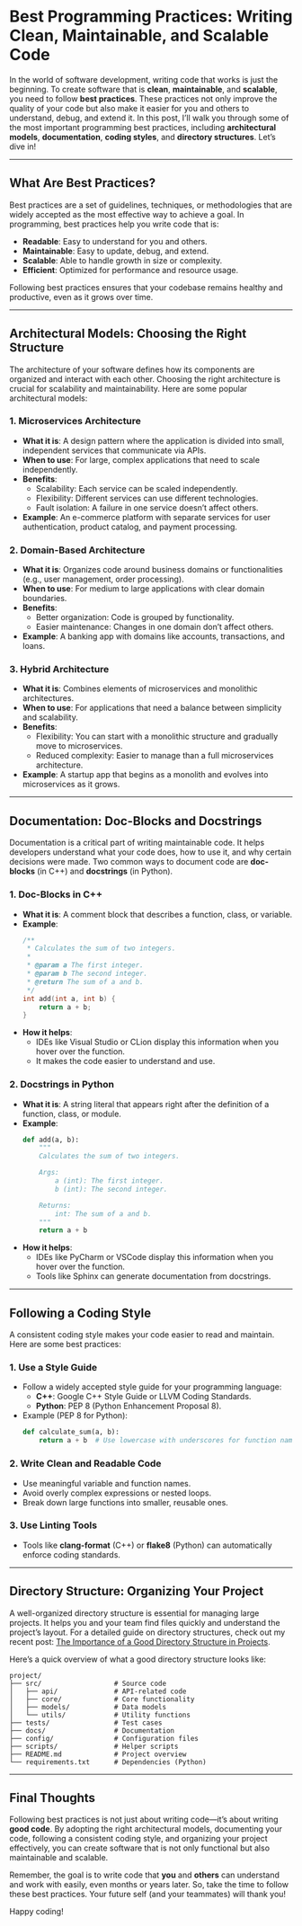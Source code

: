 # Best Programming Practices: Writing Clean, Maintainable, and Scalable Code

In the world of software development, writing code that works is just the beginning. To create software that is **clean**, **maintainable**, and **scalable**, you need to follow **best practices**. These practices not only improve the quality of your code but also make it easier for you and others to understand, debug, and extend it. In this post, I’ll walk you through some of the most important programming best practices, including **architectural models**, **documentation**, **coding styles**, and **directory structures**. Let’s dive in!

---

## What Are Best Practices?

Best practices are a set of guidelines, techniques, or methodologies that are widely accepted as the most effective way to achieve a goal. In programming, best practices help you write code that is:

- **Readable**: Easy to understand for you and others.
- **Maintainable**: Easy to update, debug, and extend.
- **Scalable**: Able to handle growth in size or complexity.
- **Efficient**: Optimized for performance and resource usage.

Following best practices ensures that your codebase remains healthy and productive, even as it grows over time.

---

## Architectural Models: Choosing the Right Structure

The architecture of your software defines how its components are organized and interact with each other. Choosing the right architecture is crucial for scalability and maintainability. Here are some popular architectural models:

### 1. **Microservices Architecture**
   - **What it is**: A design pattern where the application is divided into small, independent services that communicate via APIs.
   - **When to use**: For large, complex applications that need to scale independently.
   - **Benefits**:
     - Scalability: Each service can be scaled independently.
     - Flexibility: Different services can use different technologies.
     - Fault isolation: A failure in one service doesn’t affect others.
   - **Example**: An e-commerce platform with separate services for user authentication, product catalog, and payment processing.

### 2. **Domain-Based Architecture**
   - **What it is**: Organizes code around business domains or functionalities (e.g., user management, order processing).
   - **When to use**: For medium to large applications with clear domain boundaries.
   - **Benefits**:
     - Better organization: Code is grouped by functionality.
     - Easier maintenance: Changes in one domain don’t affect others.
   - **Example**: A banking app with domains like accounts, transactions, and loans.

### 3. **Hybrid Architecture**
   - **What it is**: Combines elements of microservices and monolithic architectures.
   - **When to use**: For applications that need a balance between simplicity and scalability.
   - **Benefits**:
     - Flexibility: You can start with a monolithic structure and gradually move to microservices.
     - Reduced complexity: Easier to manage than a full microservices architecture.
   - **Example**: A startup app that begins as a monolith and evolves into microservices as it grows.

---

## Documentation: Doc-Blocks and Docstrings

Documentation is a critical part of writing maintainable code. It helps developers understand what your code does, how to use it, and why certain decisions were made. Two common ways to document code are **doc-blocks** (in C++) and **docstrings** (in Python).

### 1. **Doc-Blocks in C++**
   - **What it is**: A comment block that describes a function, class, or variable.
   - **Example**:
     ```cpp
     /**
      * Calculates the sum of two integers.
      * 
      * @param a The first integer.
      * @param b The second integer.
      * @return The sum of a and b.
      */
     int add(int a, int b) {
         return a + b;
     }
     ```
   - **How it helps**:
     - IDEs like Visual Studio or CLion display this information when you hover over the function.
     - It makes the code easier to understand and use.

### 2. **Docstrings in Python**
   - **What it is**: A string literal that appears right after the definition of a function, class, or module.
   - **Example**:
     ```python
     def add(a, b):
         """
         Calculates the sum of two integers.

         Args:
             a (int): The first integer.
             b (int): The second integer.

         Returns:
             int: The sum of a and b.
         """
         return a + b
     ```
   - **How it helps**:
     - IDEs like PyCharm or VSCode display this information when you hover over the function.
     - Tools like Sphinx can generate documentation from docstrings.

---

## Following a Coding Style

A consistent coding style makes your code easier to read and maintain. Here are some best practices:

### 1. **Use a Style Guide**
   - Follow a widely accepted style guide for your programming language:
     - **C++**: Google C++ Style Guide or LLVM Coding Standards.
     - **Python**: PEP 8 (Python Enhancement Proposal 8).
   - Example (PEP 8 for Python):
     ```python
     def calculate_sum(a, b):
         return a + b  # Use lowercase with underscores for function names.
     ```

### 2. **Write Clean and Readable Code**
   - Use meaningful variable and function names.
   - Avoid overly complex expressions or nested loops.
   - Break down large functions into smaller, reusable ones.

### 3. **Use Linting Tools**
   - Tools like **clang-format** (C++) or **flake8** (Python) can automatically enforce coding standards.

---

## Directory Structure: Organizing Your Project

A well-organized directory structure is essential for managing large projects. It helps you and your team find files quickly and understand the project’s layout. For a detailed guide on directory structures, check out my recent post: [The Importance of a Good Directory Structure in Projects](#).

Here’s a quick overview of what a good directory structure looks like:

```
project/
├── src/                  # Source code
│   ├── api/              # API-related code
│   ├── core/             # Core functionality
│   ├── models/           # Data models
│   └── utils/            # Utility functions
├── tests/                # Test cases
├── docs/                 # Documentation
├── config/               # Configuration files
├── scripts/              # Helper scripts
├── README.md             # Project overview
└── requirements.txt      # Dependencies (Python)
```

---

## Final Thoughts

Following best practices is not just about writing code—it’s about writing **good code**. By adopting the right architectural models, documenting your code, following a consistent coding style, and organizing your project effectively, you can create software that is not only functional but also maintainable and scalable.

Remember, the goal is to write code that **you** and **others** can understand and work with easily, even months or years later. So, take the time to follow these best practices. Your future self (and your teammates) will thank you!

Happy coding!